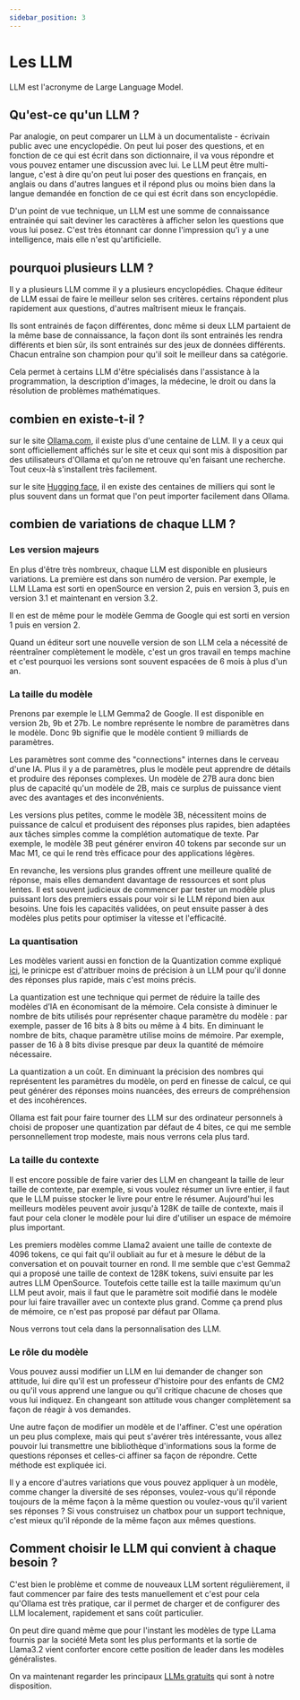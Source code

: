 ```yaml
---
sidebar_position: 3
---
```


# Les LLM

LLM est l'acronyme de Large Language Model.

## Qu'est-ce qu'un LLM ?

Par analogie, on peut comparer un LLM à un documentaliste - écrivain public avec une encyclopédie. On peut lui poser des questions, et en fonction de ce qui est écrit dans son dictionnaire, il va vous répondre et vous pouvez entamer une discussion avec lui. Le LLM peut être multi-langue, c'est à dire qu'on peut lui poser des questions en français, en anglais ou dans d'autres langues et il répond plus ou moins bien dans la langue demandée en fonction de ce qui est écrit dans son encyclopédie.

D'un point de vue technique, un LLM est une somme de connaissance entrainée qui sait deviner les caractères à afficher selon les questions que vous lui posez. C'est très étonnant car donne l'impression qu'i y a une intelligence, mais elle n'est qu'artificielle.

## pourquoi plusieurs LLM ?

Il y a plusieurs LLM comme il y a plusieurs encyclopédies. Chaque éditeur de LLM essai de faire le meilleur selon ses critères. certains répondent plus rapidement aux questions, d'autres maîtrisent mieux le français.

Ils sont entrainés de façon différentes, donc même si deux LLM partaient de la même base de connaissance, la façon dont ils sont entrainés les rendra différents et bien sûr, ils sont entrainés sur des jeux de données différents. Chacun entraîne son champion pour qu'il soit le meilleur dans sa catégorie.

Cela permet à certains LLM d'être spécialisés dans l'assistance à la programmation, la description d'images, la médecine, le droit ou dans la résolution de problèmes mathématiques.

## combien en existe-t-il ?

sur le site [Ollama.com](https://ollama.com), il existe plus d'une centaine de LLM. Il y a ceux qui sont officiellement affichés sur le site et ceux qui sont mis à disposition par des utilisateurs d'Ollama et qu'on ne retrouve qu'en faisant une recherche. Tout ceux-là s'installent très facilement.

sur le site [Hugging face](https://huggingface.com), il en existe des centaines de milliers qui sont le plus souvent dans un format que l'on peut importer facilement dans Ollama.

## combien de variations de chaque LLM ?

### Les version majeurs

En plus d'être très nombreux, chaque LLM est disponible en plusieurs variations. La première est dans son numéro de version. Par exemple, le LLM LLama est sorti en openSource en version 2, puis en version 3, puis en version 3.1 et maintenant en version 3.2.

Il en est de même pour le modèle Gemma de Google qui est sorti en version 1 puis en version 2.

Quand un éditeur sort une nouvelle version  de son LLM cela a nécessité de réentraîner complètement le modèle, c'est un gros travail en temps machine et c'est pourquoi les versions sont souvent espacées de 6 mois à plus d'un an.

### La taille du modèle

Prenons par exemple le LLM Gemma2 de Google. Il est disponible en version 2b, 9b et 27b. Le nombre représente le nombre de paramètres dans le modèle. Donc 9b signifie que le modèle contient 9 milliards de paramètres.

Les paramètres sont comme des "connections" internes dans le cerveau d'une IA. Plus il y a de paramètres, plus le modèle peut apprendre de détails et produire des réponses complexes. Un modèle de 27B aura donc bien plus de capacité qu'un modèle de 2B, mais ce surplus de puissance vient avec des avantages et des inconvénients.

Les versions plus petites, comme le modèle 3B, nécessitent moins de puissance de calcul et produisent des réponses plus rapides, bien adaptées aux tâches simples comme la complétion automatique de texte. Par exemple, le modèle 3B peut générer environ 40 tokens par seconde sur un Mac M1, ce qui le rend très efficace pour des applications légères.

En revanche, les versions plus grandes offrent une meilleure qualité de réponse, mais elles demandent davantage de ressources et sont plus lentes. Il est souvent judicieux de commencer par tester un modèle plus puissant lors des premiers essais pour voir si le LLM répond bien aux besoins. Une fois les capacités validées, on peut ensuite passer à des modèles plus petits pour optimiser la vitesse et l'efficacité.

### La quantisation

Les modèles varient aussi en fonction de la Quantization comme expliqué [ici](https://www.manuel.fr/learn/Principes/Quantisastion), le prinicpe est d'attribuer moins de précision à un LLM pour qu'il donne des réponses plus rapide, mais c'est moins précis.

La quantization est une technique qui permet de réduire la taille des modèles d’IA en économisant de la mémoire. Cela consiste à diminuer le nombre de bits utilisés pour représenter chaque paramètre du modèle : par exemple, passer de 16 bits à 8 bits ou même à 4 bits. En diminuant le nombre de bits, chaque paramètre utilise moins de mémoire. Par exemple, passer de 16 à 8 bits divise presque par deux la quantité de mémoire nécessaire.

La quantization a un coût. En diminuant la précision des nombres qui représentent les paramètres du modèle, on perd en finesse de calcul, ce qui peut générer des réponses moins nuancées, des erreurs de compréhension et des incohérences.

Ollama est fait pour faire tourner des LLM sur des ordinateur personnels à choisi de proposer une quantization par défaut de 4 bites, ce qui me semble personnellement trop modeste, mais nous verrons cela plus tard.

### La taille du contexte

Il est encore possible de faire varier des LLM en changeant la taille de leur taille de contexte, par exemple, si vous voulez résumer un livre entier, il faut que le LLM puisse stocker le livre pour entre le résumer. Aujourd'hui les meilleurs modèles peuvent avoir jusqu'à 128K de taille de contexte, mais il faut pour cela cloner le modèle pour lui dire d'utiliser un espace de mémoire plus important.

Les premiers modèles comme Llama2 avaient une taille de contexte de 4096 tokens, ce qui fait qu'il oubliait au fur et à mesure le début de la conversation et on pouvait tourner en rond. Il me semble que c'est Gemma2 qui a proposé une taille de context de 128K tokens, suivi ensuite par les autres LLM OpenSource. Toutefois cette taille est la taille maximum qu'un LLM peut avoir, mais il faut que le paramètre soit modifié dans le modèle pour lui faire travailler avec un contexte plus grand. Comme ça prend plus de mémoire, ce n'est pas proposé par défaut par Ollama.

Nous verrons tout cela dans la personnalisation des LLM.

### Le rôle du modèle

Vous pouvez aussi modifier un LLM en lui demander de changer son attitude, lui dire qu'il est un professeur d'histoire pour des enfants de CM2 ou qu'il vous apprend une langue ou qu'il critique chacune de choses que vous lui indiquez. En changeant son attitude vous changer complètement sa façon de réagir à vos demandes.

Une autre façon de modifier un modèle et de l'affiner. C'est une opération un peu plus complexe, mais qui peut s'avérer très intéressante, vous allez pouvoir lui transmettre une bibliothèque d'informations sous la forme de questions réponses et celles-ci affiner sa façon de répondre. Cette méthode est expliquée ici.

Il y a encore d'autres variations que vous pouvez appliquer à un modèle, comme changer la diversité de ses réponses, voulez-vous qu'il réponde toujours de la même façon à la même question ou voulez-vous qu'il varient ses réponses ? Si vous construisez un chatbox pour un support technique, c'est mieux qu'il réponde de la même façon aux mêmes questions.

## Comment choisir le LLM qui convient à chaque besoin ?

C'est bien le problème et comme de nouveaux LLM sortent régulièrement, il faut commencer par faire des tests manuellement et c'est pour cela qu'Ollama est très pratique, car il permet de charger et de configurer des LLM localement, rapidement et sans coût particulier.

On peut dire quand même que pour l'instant les modèles de type LLama fournis par la société Meta sont les plus performants et la sortie de Llama3.2 vient conforter encore cette position de leader dans les modèles généralistes.

On va maintenant regarder les principaux [LLMs gratuits](/category/llms-gratuits) qui sont à notre disposition.
